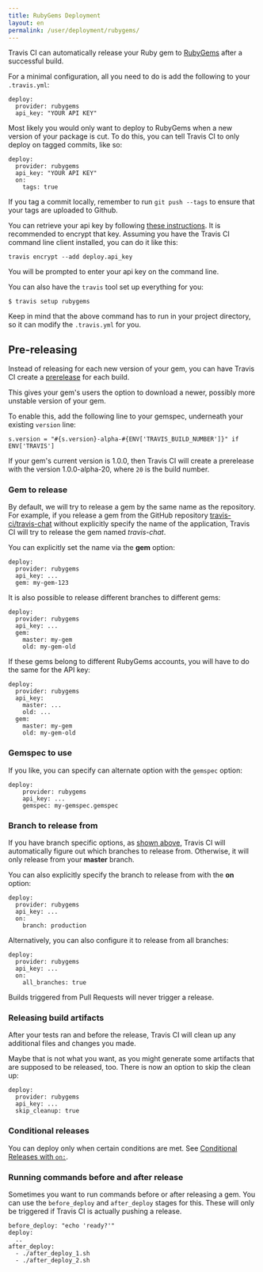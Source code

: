 ```yaml
---
title: RubyGems Deployment
layout: en
permalink: /user/deployment/rubygems/
---
```


Travis CI can automatically release your Ruby gem to [RubyGems](https://rubygems.org/) after a successful build.

For a minimal configuration, all you need to do is add the following to your `.travis.yml`:

```
deploy:
  provider: rubygems
  api_key: "YOUR API KEY"
```

Most likely you would only want to deploy to RubyGems when a new version of
your package is cut. To do this, you can tell Travis CI to only deploy on
tagged commits, like so:

```
deploy:
  provider: rubygems
  api_key: "YOUR API KEY"
  on:
    tags: true
```

If you tag a commit locally, remember to run `git push --tags` to ensure that your tags are uploaded to Github.

You can retrieve your api key by following [these instructions](http://guides.rubygems.org/rubygems-org-api/). It is recommended to encrypt that key.
Assuming you have the Travis CI command line client installed, you can do it like this:

```
travis encrypt --add deploy.api_key
```

You will be prompted to enter your api key on the command line.

You can also have the `travis` tool set up everything for you:

```
$ travis setup rubygems
```

Keep in mind that the above command has to run in your project directory, so it can modify the `.travis.yml` for you.

## Pre-releasing

Instead of releasing for each new version of your gem, you can have Travis CI create a [prerelease](http://guides.rubygems.org/patterns/#prerelease_gems) for each build.

This gives your gem's users the option to download a newer, possibly more unstable version of your gem.

To enable this, add the following line to your gemspec, underneath your existing `version` line:

```
s.version = "#{s.version}-alpha-#{ENV['TRAVIS_BUILD_NUMBER']}" if ENV['TRAVIS']
```

If your gem's current version is 1.0.0, then Travis CI will create a prerelease with the version 1.0.0-alpha-20, where `20` is the build number.

### Gem to release

By default, we will try to release a gem by the same name as the repository. For example, if you release a gem from the GitHub repository [travis-ci/travis-chat](https://github.com/travis-ci/travis-chat) without explicitly specify the name of the application, Travis CI will try to release the gem named *travis-chat*.

You can explicitly set the name via the **gem** option:

```
deploy:
  provider: rubygems
  api_key: ...
  gem: my-gem-123
```

It is also possible to release different branches to different gems:

```
deploy:
  provider: rubygems
  api_key: ...
  gem:
    master: my-gem
    old: my-gem-old
```

If these gems belong to different RubyGems accounts, you will have to do the same for the API key:

```
deploy:
  provider: rubygems
  api_key:
    master: ...
    old: ...
  gem:
    master: my-gem
    old: my-gem-old
```

### Gemspec to use

If you like, you can specify can alternate option with the `gemspec` option:

```
deploy:
    provider: rubygems
    api_key: ...
    gemspec: my-gemspec.gemspec
```

### Branch to release from

If you have branch specific options, as [shown above](#Gem-to-release), Travis CI will automatically figure out which branches to release from. Otherwise, it will only release from your **master** branch.

You can also explicitly specify the branch to release from with the **on** option:

```
deploy:
  provider: rubygems
  api_key: ...
  on:
    branch: production
```

Alternatively, you can also configure it to release from all branches:

```
deploy:
  provider: rubygems
  api_key: ...
  on:
    all_branches: true
```

Builds triggered from Pull Requests will never trigger a release.

### Releasing build artifacts

After your tests ran and before the release, Travis CI will clean up any additional files and changes you made.

Maybe that is not what you want, as you might generate some artifacts that are supposed to be released, too. There is now an option to skip the clean up:

```
deploy:
  provider: rubygems
  api_key: ...
  skip_cleanup: true
```

### Conditional releases

You can deploy only when certain conditions are met.
See [Conditional Releases with `on:`](/user/deployment#Conditional-Releases-with-on%3A).

### Running commands before and after release

Sometimes you want to run commands before or after releasing a gem. You can use the `before_deploy` and `after_deploy` stages for this. These will only be triggered if Travis CI is actually pushing a release.

```
before_deploy: "echo 'ready?'"
deploy:
  ..
after_deploy:
  - ./after_deploy_1.sh
  - ./after_deploy_2.sh
```
